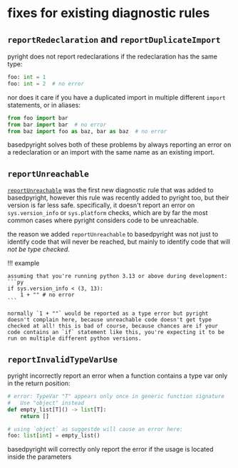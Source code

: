 # fixes for existing diagnostic rules

## `reportRedeclaration` and `reportDuplicateImport`

pyright does not report redeclarations if the redeclaration has the same type:

```py
foo: int = 1
foo: int = 2  # no error
```

nor does it care if you have a duplicated import in multiple different `import` statements, or in aliases:

```py
from foo import bar
from bar import bar  # no error
from baz import foo as baz, bar as baz  # no error
```

basedpyright solves both of these problems by always reporting an error on a redeclaration or an import with the same name as an existing import.

## `reportUnreachable`

[`reportUnreachable`](../configuration/config-files.md#reportUnreachable) was the first new diagnostic rule that was added to basedpyright, however this rule was recently added to pyright too, but their version is far less safe. specifically, it doesn't report an error on `sys.version_info` or `sys.platform` checks, which are by far the most common cases where pyright considers code to be unreachable.

the reason we added `reportUnreachable` to basedpyright was not just to identify code that will never be reached, but mainly to identify code that will _not be type checked._

!!! example

    assuming that you're running python 3.13 or above during development:
    ```py
    if sys.version_info < (3, 13):
        1 + "" # no error
    ```

    normally `1 + ""` would be reported as a type error but pyright doesn't complain here, because unreachable code doesn't get type checked at all! this is bad of course, because chances are if your code contains an `if` statement like this, you're expecting it to be run on multiple different python versions.

## `reportInvalidTypeVarUse`

pyright incorrectly report an error when a function contains a type var only in the return position:

```py
# error: TypeVar "T" appears only once in generic function signature
#   Use "object" instead
def empty_list[T]() -> list[T]:
    return []

# using `object` as suggestde will cause an error here:
foo: list[int] = empty_list()
```

basedpyright will correctly only report the error if the usage is located inside the parameters
